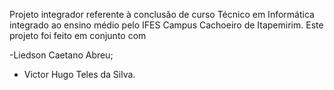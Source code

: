 Projeto integrador referente à conclusão de curso Técnico em Informática integrado ao ensino médio pelo IFES Campus Cachoeiro de Itapemirim.
Este projeto foi feito em conjunto com
  
  -Liedson Caetano Abreu;
  - Victor Hugo Teles da Silva.
